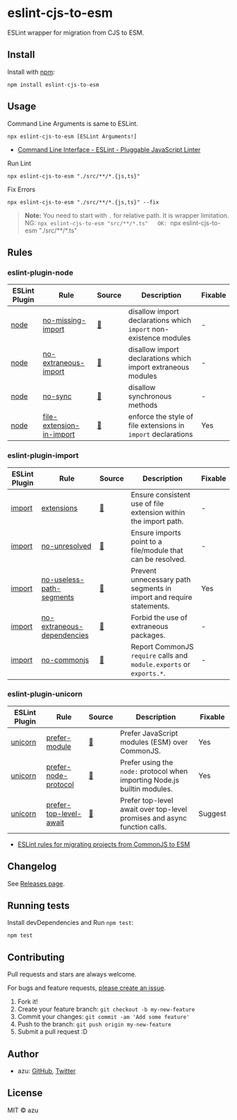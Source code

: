 # eslint-cjs-to-esm

ESLint wrapper for migration from CJS to ESM.

## Install

Install with [npm](https://www.npmjs.com/package/eslint-cjs-to-esm):

    npm install eslint-cjs-to-esm

## Usage

Command Line Arguments is same to ESLint.

    npx eslint-cjs-to-esm [ESLint Arguments!]

- [Command Line Interface - ESLint - Pluggable JavaScript Linter](https://eslint.org/docs/latest/use/command-line-interface)

Run Lint

    npx eslint-cjs-to-esm "./src/**/*.{js,ts}"

Fix Errors

    npx eslint-cjs-to-esm "./src/**/*.{js,ts}" --fix

> **Note:** You need to start with `.` for relative path. It is wrapper limitation.  
> NG: `npx eslint-cjs-to-esm "src/**/*.ts"  
> OK: `npx eslint-cjs-to-esm "./src/**/*.ts"  

## Rules

### eslint-plugin-node

| ESLint Plugin                                            | Rule                                                                                                                            | Source                                                                                                       | Description                                                       | Fixable |
|----------------------------------------------------------|---------------------------------------------------------------------------------------------------------------------------------|--------------------------------------------------------------------------------------------------------------|-------------------------------------------------------------------|---------|
| [node](https://github.com/mysticatea/eslint-plugin-node) | [no-missing-import](https://github.com/mysticatea/eslint-plugin-node/blob/master/docs/rules/no-missing-import.md)               | [:link:](https://github.com/mysticatea/eslint-plugin-node/blob/master/lib/rules/no-missing-import.js)        | disallow import declarations which `import` non-existence modules | -       |
| [node](https://github.com/mysticatea/eslint-plugin-node) | [no-extraneous-import](https://github.com/mysticatea/eslint-plugin-node/blob/master/docs/rules/no-extraneous-import.md)         | [:link:](https://github.com/mysticatea/eslint-plugin-node/blob/master/lib/rules/no-extraneous-import.js)     | disallow import declarations which import extraneous modules      | -       |
| [node](https://github.com/mysticatea/eslint-plugin-node) | [no-sync](https://github.com/mysticatea/eslint-plugin-node/blob/master/docs/rules/no-sync.md)                                   | [:link:](https://github.com/mysticatea/eslint-plugin-node/blob/master/lib/rules/no-sync.js)                  | disallow synchronous methods                                      | -       |
| [node](https://github.com/mysticatea/eslint-plugin-node) | [file-extension-in-import](https://github.com/mysticatea/eslint-plugin-node/blob/master/docs/rules/file-extension-in-import.md) | [:link:](https://github.com/mysticatea/eslint-plugin-node/blob/master/lib/rules/file-extension-in-import.js) | enforce the style of file extensions in `import` declarations     | Yes     |

### eslint-plugin-import

| ESLint Plugin                                               | Rule                                                                                                                               | Source                                                                                                        | Description                                                          | Fixable |
|-------------------------------------------------------------|------------------------------------------------------------------------------------------------------------------------------------|---------------------------------------------------------------------------------------------------------------|----------------------------------------------------------------------|---------|
| [import](https://github.com/import-js/eslint-plugin-import) | [extensions](https://github.com/import-js/eslint-plugin-import/blob/main/docs/rules/extensions.md)                                 | [:link:](https://github.com/import-js/eslint-plugin-import/blob/main/src/rules/extensions.js)                 | Ensure consistent use of file extension within the import path.      | -       |
| [import](https://github.com/import-js/eslint-plugin-import) | [no-unresolved](https://github.com/import-js/eslint-plugin-import/blob/main/docs/rules/no-unresolved.md)                           | [:link:](https://github.com/import-js/eslint-plugin-import/blob/main/src/rules/no-unresolved.js)              | Ensure imports point to a file/module that can be resolved.          | -       |
| [import](https://github.com/import-js/eslint-plugin-import) | [no-useless-path-segments](https://github.com/import-js/eslint-plugin-import/blob/main/docs/rules/no-useless-path-segments.md)     | [:link:](https://github.com/import-js/eslint-plugin-import/blob/main/src/rules/no-useless-path-segments.js)   | Prevent unnecessary path segments in import and require statements.  | Yes     |
| [import](https://github.com/import-js/eslint-plugin-import) | [no-extraneous-dependencies](https://github.com/import-js/eslint-plugin-import/blob/main/docs/rules/no-extraneous-dependencies.md) | [:link:](https://github.com/import-js/eslint-plugin-import/blob/main/src/rules/no-extraneous-dependencies.js) | Forbid the use of extraneous packages.                               | -       |
| [import](https://github.com/import-js/eslint-plugin-import) | [no-commonjs](https://github.com/import-js/eslint-plugin-import/blob/main/docs/rules/no-commonjs.md)                               | [:link:](https://github.com/import-js/eslint-plugin-import/blob/main/src/rules/no-commonjs.js)                | Report CommonJS `require` calls and `module.exports` or `exports.*`. | -       |

### eslint-plugin-unicorn

| ESLint Plugin                                                    | Rule                                                                                                                           | Source                                                                                                    | Description                                                               | Fixable |
|------------------------------------------------------------------|--------------------------------------------------------------------------------------------------------------------------------|-----------------------------------------------------------------------------------------------------------|---------------------------------------------------------------------------|---------|
| [unicorn](https://github.com/sindresorhus/eslint-plugin-unicorn) | [prefer-module](https://github.com/sindresorhus/eslint-plugin-unicorn/blob/main/docs/rules/prefer-module.md)                   | [:link:](https://github.com/sindresorhus/eslint-plugin-unicorn/blob/main/rules/prefer-module.js)          | Prefer JavaScript modules (ESM) over CommonJS.                            | Yes     |
| [unicorn](https://github.com/sindresorhus/eslint-plugin-unicorn) | [prefer-node-protocol](https://github.com/sindresorhus/eslint-plugin-unicorn/blob/main/docs/rules/prefer-node-protocol.md)     | [:link:](https://github.com/sindresorhus/eslint-plugin-unicorn/blob/main/rules/prefer-node-protocol.js)   | Prefer using the `node:` protocol when importing Node.js builtin modules. | Yes     |
| [unicorn](https://github.com/sindresorhus/eslint-plugin-unicorn) | [prefer-top-level-await](https://github.com/sindresorhus/eslint-plugin-unicorn/blob/main/docs/rules/prefer-top-level-await.md) | [:link:](https://github.com/sindresorhus/eslint-plugin-unicorn/blob/main/rules/prefer-top-level-await.js) | Prefer top-level await over top-level promises and async function calls.  | Suggest |

- [ESLint rules for migrating projects from CommonJS to ESM](https://gist.github.com/Jaid/164668c0151ae09d2bc81be78a203dd5)

## Changelog

See [Releases page](https://github.com/azu/eslint-cjs-to-esm/releases).

## Running tests

Install devDependencies and Run `npm test`:

    npm test

## Contributing

Pull requests and stars are always welcome.

For bugs and feature requests, [please create an issue](https://github.com/azu/eslint-cjs-to-esm/issues).

1. Fork it!
2. Create your feature branch: `git checkout -b my-new-feature`
3. Commit your changes: `git commit -am 'Add some feature'`
4. Push to the branch: `git push origin my-new-feature`
5. Submit a pull request :D

## Author

- azu: [GitHub](https://github.com/azu), [Twitter](https://twitter.com/azu_re)

## License

MIT © azu
